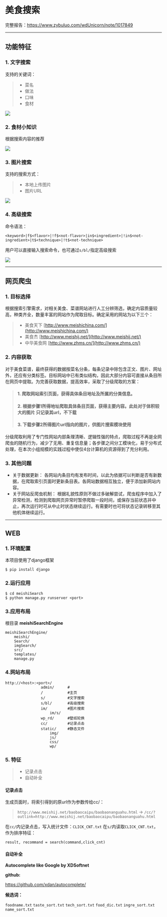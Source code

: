 # 美食搜索

完整报告：https://www.zybuluo.com/wdUnicorn/note/1017849

---

## 功能特征



### 1. 文字搜索

支持的关键词：
> * 菜名 
> * 做法   
> * 口味 
> * 食材

![](https://www.zybuluo.com/static/img/logo.png)
### 2. 食材小知识

根据搜索内容的推荐

![](https://www.zybuluo.com/static/img/logo.png)

### 3. 图片搜索
支持的搜索方式：
> * 本地上传图片
> * 图片URL

![](https://www.zybuluo.com/static/img/logo.png)

### 4. 高级搜索 
命令语法：
```
<keyword>|f$<flavor>|!f$<not-flavor>|in$<ingredient>|!in$<not-ingredient>|t$<technique>|!t$<not-technique>
```
用户可以直接输入搜索命令，也可通过`s/bl/`指定高级搜索

![](https://www.zybuluo.com/static/img/logo.png)

---

## 网页爬虫


### 1. 目标选择
根据搜索引擎需求，对相关美食、菜谱网站进行人工分辨筛选，确定内容质量较高，种类齐全，数量丰富的网站作为爬取目标。确定采用的网站为以下三个：
> * 美食天下 [http://www.meishichina.com/](http://www.meishichina.com/)
> * 美食杰 [http://www.meishij.net/](http://www.meishij.net/)
> * 中华美食网 [http://www.zhms.cn/](http://www.zhms.cn/)

### 2. 内容获取
对于美食菜谱，最终获得的数据按菜名分条，每条记录中除包含正文、图片、网址外，还应有分类标签。目标网站中已有类似结构，因此大部分内容可直接从条目所在网页中提取。为完善获取数据，提高效率，采取了分级爬取的方案：
> #### 1. 爬取网站索引页面，获得具体条目地址及所属的分类信息。
> #### 2. 根据步骤1所得地址爬取具体条目页面，获得主要内容。此处对于体积较大的图片 只记录其url，不下载
> #### 3. 下载步骤2所得图片url指向的图片，供图片搜索模块使用

分级爬取利用了专门性网站内部条理清晰、逻辑性强的特点，爬取过程不再是全网爬虫的随机行为，减少了无用、重复信息量；各步骤之间分工模块化，易于分布式处理，在本次小组规模的实践过程中使仅4台计算机的资源得到了充分利用。

### 3. 其他问题
 * 关于数据更新：
各网站内条目均有发布时间，以此为依据可以判断是否有新数据，在爬取索引页面时更新条目表。各网站数据相互独立，便于添加新网站内容。
 * 关于网站反爬虫机制：
根据礼貌性原则不做过多破解尝试，爬虫程序中加入了异常检测，检测到爬取网页异常时暂停爬取一段时间，或保存当前状态并中止，再次运行时可从中止时状态继续运行。有需要时也可将状态记录转移至其他机体继续运行。

---


## WEB

### 1. 环境配置
本项目使用了django框架
```
$ pip install django
```
### 2.运行应用
```
$ cd meishiSearch
$ python manage.py runserver <port>
```
### 3.应用布局
根目录 **meishiSearchEngine**
```
meishiSearchEngine/
    meishi/
    Search/
    imgSearch/
    src/
    templates/
    manage.py
```
### 4.网站布局

```
http://<host>:<port>/
                admin/      #
                /           #主页
                s/          #文字搜索
                s/bl/       #高级搜索
                im/         #图片搜索
                    im/s/   
                wp_rd/      #壁纸轮换
                cc/         #记录点击
                static/     #静态文件
                    img/
                    js/
                    css/
                    wp/
```
### 5. 特征
> * 记录点击 
> * 自动补全

#### **记录点击**
生成页面时，将索引得到的原url作为参数传给cc/：
> `http://www.meishij.net/baobaocaipu/baobaonanguahu.html`
->
`/cc/?outlink=http://www.meishij.net/baobaocaipu/baobaonanguahu.html`

在`cc/`内记录点击，写入统计文件：`CLICK_CNT.txt`
在`s/`内读取`CLICK_CNT.txt`，作为排序特征：
```
result, recommand = search(command,click_cnt)
```
#### **自动补全**
**Autocomplete like Google by XDSoftnet**

**github:**

https://github.com/xdan/autocomplete/

**候选词：**

`foodname.txt` `taste_sort.txt` `tech_sort.txt` `food_dic.txt` `ingre_sort.txt` `name_sort.txt`



